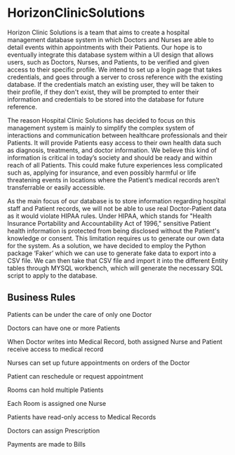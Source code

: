 # HorizonClinicSolutions

Horizon Clinic Solutions is a team that aims to create a hospital management database system in which Doctors and Nurses are able to detail events within appointments with their Patients. Our hope is to eventually integrate this database system within a UI design that allows users, such as Doctors, Nurses, and Patients, to be verified and given access to their specific profile. We intend to set up a login page that takes credentials, and goes through a server to cross reference with the existing database. If the credentials match an existing user, they will be taken to their profile, if they don't exist, they will be prompted to enter their information and credentials to be stored into the database for future reference.

The reason Hospital Clinic Solutions has decided to focus on this management system is mainly to simplify the complex system of interactions and communication between healthcare professionals and their Patients. It will provide Patients easy access to their own health data such as diagnosis, treatments, and doctor information. We believe this kind of information is critical in today’s society and should be ready and within reach of all Patients. This could make future experiences less complicated such as, applying for insurance, and even possibly harmful or life threatening events in locations where the Patient’s medical records aren’t transferrable or easily accessible.

As the main focus of our database is to store information regarding hospital staff and Patient records, we will not be able to use real Doctor-Patient data as it would violate HIPAA rules. Under HIPAA, which stands for "Health Insurance Portability and Accountability Act of 1996," sensitive Patient health information is protected from being disclosed without the Patient's knowledge or consent. This limitation requires us to generate our own data  for the system. As a solution, we have decided to employ the Python package ‘Faker’ which we can use to generate fake data to export into a CSV file. We can then take that CSV file and import it into the different Entity tables through MYSQL workbench, which will generate the necessary SQL script to apply to the database.

## Business Rules


Patients can be under the care of only one Doctor

Doctors can have one or more Patients

When Doctor writes into Medical Record, both assigned Nurse and Patient receive access to medical record

Nurses can set up future appointments on orders of the Doctor

Patient can reschedule or request appointment

Rooms can hold multiple Patients

Each Room is assigned one Nurse

Patients have read-only access to Medical Records

Doctors can assign Prescription

Payments are made to Bills
